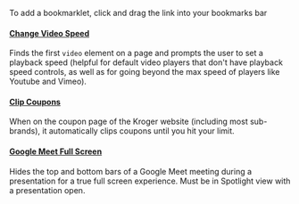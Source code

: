 To add a bookmarklet, click and drag the link into your bookmarks bar

<script src="https://fogoplayer.github.io/pens/bookmarklets/bookmarklets.js"></script>

<!-- Change Video Speed -->
<h4><a id="changespeed" href="">Change Video Speed</a></h4>
<script>
  changeSpeed = changeSpeed.toString();
  document.querySelector("#changespeed").href =
    "javascript: (" + changeSpeed + ")();";
</script>

Finds the first `video` element on a page and prompts the user to set a playback
speed (helpful for default video players that don't have playback speed
controls, as well as for going beyond the max speed of players like Youtube and
Vimeo).

<!-- Clip Kroger Coupons -->
<h4><a id="clipcoupons" href="">Clip Coupons</a></h4>
<script>
  clipCoupons = clipCoupons.toString();
  document.querySelector("#clipcoupons").href =
    "javascript: (" + clipCoupons + ")();";
</script>

When on the coupon page of the Kroger website (including most sub-brands), it
automatically clips coupons until you hit your limit.

<!-- Google Meet Full Screen -->
<h4><a id="meetfullscreen" href="">Google Meet Full Screen</a></h4>
<script>
  meetFullScreen = meetFullScreen.toString();
  document.querySelector("#meetfullscreen").href =
    "javascript: (" + meetFullScreen + ")();";
</script>

Hides the top and bottom bars of a Google Meet meeting during a presentation for a true full screen experience. Must be in Spotlight view with a presentation open.
